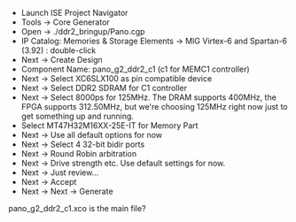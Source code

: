 

* Launch ISE Project Navigator
* Tools -> Core Generator
* Open -> ./ddr2_bringup/Pano.cgp
* IP Catalog: Memories & Storage Elements -> MIG Virtex-6 and Spartan-6 (3.92) : double-click
* Next -> Create Design
* Component Name: pano_g2_ddr2_c1 (c1 for MEMC1 controller)
* Next -> Select XC6SLX100 as pin compatible device
* Next -> Select DDR2 SDRAM for C1 controller
* Next -> Select 8000ps for 125MHz. 
  The DRAM supports 400MHz, the FPGA supports 312.50MHz, but we're choosing 125MHz right now
  just to get something up and running.
* Select MT47H32M16XX-25E-IT for Memory Part
* Next -> Use all default options for now
* Next -> Select 4 32-bit bidir ports
* Next -> Round Robin arbitration
* Next -> Drive strength etc. Use default settings for now.
* Next -> Just review...
* Next -> Accept
* Next -> Next -> Generate

pano_g2_ddr2_c1.xco is the main file?
